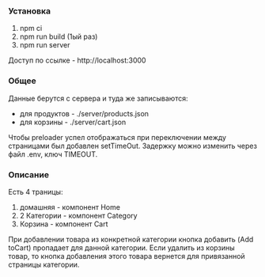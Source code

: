 ### Установка
1) npm ci
2) npm run build (1ый раз)
3) npm run server

Доступ по ссылке - http://localhost:3000

### Общее
Данные берутся с сервера и туда же записываются:
 - для продуктов - ./server/products.json
 - для корзины - ./server/cart.json

Чтобы preloader успел отображаться при переключении между страницами был добавлен setTimeOut. Задержку можно изменить через файл .env, ключ TIMEOUT.

### Описание
Есть 4 траницы:
1) домашняя - компонент Home
2) 2 Категории - компонент Category
3) Корзина - компонент Cart

При добавлении товара из конкретной категории кнопка добавить (Add toCart) пропадает для данной категории.
Если удалить из корзины товар, то кнопка добавления этого товара вернется для привязанной страницы категории.
